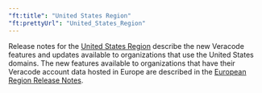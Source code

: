```yaml
---
"ft:title": "United States Region"
"ft:prettyUrl": "United_States_Region"
---
```

Release notes for the [United States Region](https://docs.veracode.com/r/Region_Domains_for_Veracode_APIs) describe the new Veracode features and updates available to organizations that use the United States domains. The new features available to organizations that have their Veracode account data hosted in Europe are described in the [European Region Release Notes](https://docs.veracode.com/r/European_Region).
